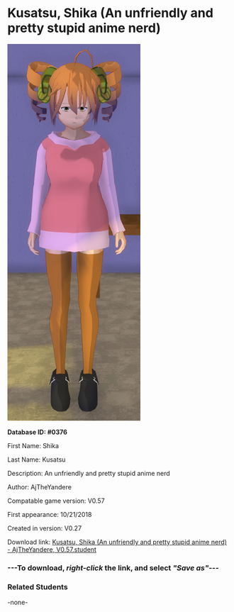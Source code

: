 # Kusatsu, Shika (An unfriendly and pretty stupid anime nerd)

<img src="../../Files/Images/Kusatsu, Shika (An unfriendly and pretty stupid anime nerd).png" title="Kusatsu, Shika (An unfriendly and pretty stupid anime nerd) - AjTheYandere, V0.57">

**Database ID: #0376**

First Name: Shika

Last Name: Kusatsu

Description: An unfriendly and pretty stupid anime nerd

Author: AjTheYandere

Compatable game version: V0.57

First appearance: 10/21/2018

Created in version: V0.27

Download link: <a href="https://raw.githubusercontent.com/Arbiter1223/Daigaku-Gurashi-Custom-Students/master/Files/Student%20Files/Kusatsu%2C%20Shika%20(An%20unfriendly%20and%20pretty%20stupid%20anime%20nerd)%20-%20AjTheYandere%2C%20V0.57.student">Kusatsu, Shika (An unfriendly and pretty stupid anime nerd) - AjTheYandere, V0.57.student</a>

### ---**To download, _right-click_ the link, and select _"Save as"_**---

### Related Students

-none-
